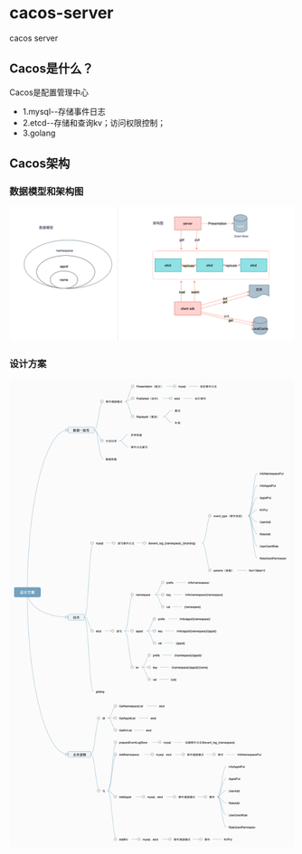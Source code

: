 # cacos-server
cacos server

## Cacos是什么？

Cacos是配置管理中心

* 1.mysql--存储事件日志
* 2.etcd--存储和查询kv；访问权限控制；
* 3.golang

## Cacos架构

### 数据模型和架构图

![tech](https://raw.githubusercontent.com/cacos-group/cacos/main/doc/sjmxjgt.jpg)

### 设计方案
![design](https://raw.githubusercontent.com/cacos-group/cacos/main/doc/design.png)
